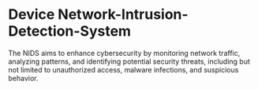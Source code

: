 # Device Network-Intrusion-Detection-System
The NIDS aims to enhance cybersecurity by monitoring network traffic, analyzing patterns, and identifying potential security threats, including but not limited to unauthorized access, malware infections, and suspicious behavior.
